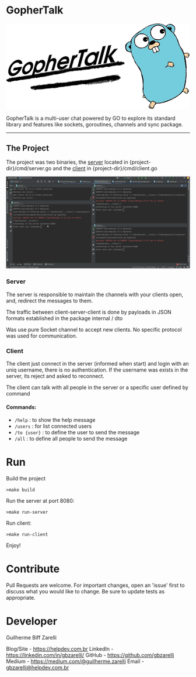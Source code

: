 # GopherTalk

![](./images/gophertalk.png)

GopherTalk is a multi-user chat powered by GO to explore its standard 
library and features like sockets, goroutines, channels 
and sync package.

---

## The Project

The project was two binaries, the [server](./cmd/server.go) located in {project-dir}/cmd/server.go and the [client](./cmd/client.go) in {project-dir}/cmd/client.go

![Alt Text](./images/show.gif)

### Server

The server is responsible to maintain the channels with your clients open, and, redirect the messages to them.

The traffic between client-server-client is done by payloads in JSON formats established in the package internal / dto

Was use pure Socket channel to accept new clients. No specific protocol was used for communication.

### Client

The client just connect in the server (informed when start) and login with an uniq username, there is no authentication. 
If the username was exists in the server, its reject and asked to reconnect.

The client can talk with all people in the server or a specific user defined by command

#### Commands:

- `/help`         : to show the help message
- `/users`        : for list connected users
- `/to {user}`    : to define the user to send the message
- `/all`          : to define all people to send the message

# Run

Build the project

```shell
>make build
```

Run the server at port 8080:

```shell
>make run-server
```

Run client:

```shell
>make run-client
```

Enjoy!

# Contribute

Pull Requests are welcome. For important changes, open an 'issue' first to discuss what you would like to change. Be sure to update tests as appropriate.

# Developer

Guilherme Biff Zarelli

Blog/Site - https://helpdev.com.br
LinkedIn - https://linkedin.com/in/gbzarelli/
GitHub - https://github.com/gbzarelli
Medium - https://medium.com/@guilherme.zarelli
Email - gbzarelli@helpdev.com.br
